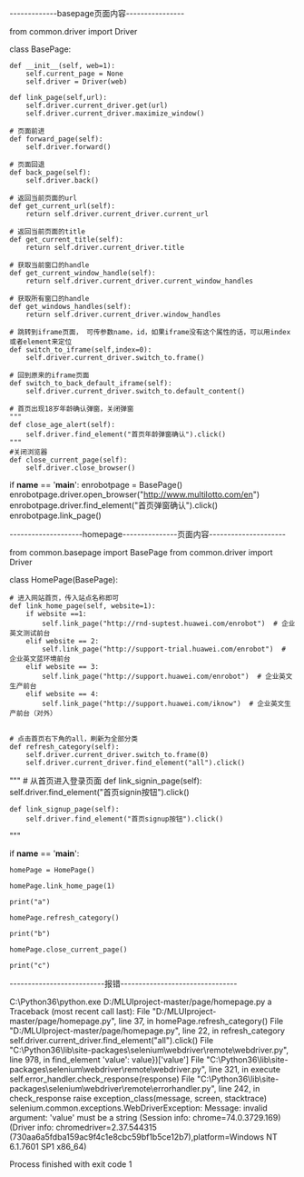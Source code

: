 -------------basepage页面内容----------------

from common.driver import Driver


class BasePage:

    def __init__(self, web=1):
        self.current_page = None
        self.driver = Driver(web)

    def link_page(self,url):
        self.driver.current_driver.get(url)
        self.driver.current_driver.maximize_window()

    # 页面前进
    def forward_page(self):
        self.driver.forward()

    # 页面回退
    def back_page(self):
        self.driver.back()

    # 返回当前页面的url
    def get_current_url(self):
        return self.driver.current_driver.current_url

    # 返回当前页面的title
    def get_current_title(self):
        return self.driver.current_driver.title

    # 获取当前窗口的handle
    def get_current_window_handle(self):
        return self.driver.current_driver.current_window_handles

    # 获取所有窗口的handle
    def get_windows_handles(self):
        return self.driver.current_driver.window_handles

    # 跳转到iframe页面， 可传参数name，id，如果iframe没有这个属性的话，可以用index或者element来定位
    def switch_to_iframe(self,index=0):
        self.driver.current_driver.switch_to.frame()

    # 回到原来的iframe页面
    def switch_to_back_default_iframe(self):
        self.driver.current_driver.switch_to.default_content()

    # 首页出现18岁年龄确认弹窗，关闭弹窗
    """
    def close_age_alert(self):
        self.driver.find_element("首页年龄弹窗确认").click()
    """
    #关闭浏览器
    def close_current_page(self):
        self.driver.close_browser()

if __name__ == '__main__':
    enrobotpage = BasePage()
    enrobotpage.driver.open_browser("http://www.multilotto.com/en")
    enrobotpage.driver.find_element("首页弹窗确认").click()
    enrobotpage.link_page()


--------------------homepage---------------页面内容---------------------


from common.basepage import BasePage
from common.driver import Driver

class HomePage(BasePage):

    # 进入网站首页，传入站点名称即可
    def link_home_page(self, website=1):
        if website ==1:
            self.link_page("http://rnd-suptest.huawei.com/enrobot")  # 企业英文测试前台
        elif website == 2:
            self.link_page("http://support-trial.huawei.com/enrobot")  # 企业英文蓝环境前台
        elif website == 3:
            self.link_page("http://support.huawei.com/enrobot")  # 企业英文生产前台
        elif website == 4:
            self.link_page("http://support.huawei.com/iknow")  # 企业英文生产前台（对外）


    # 点击首页右下角的all，刷新为全部分类
    def refresh_category(self):
        self.driver.current_driver.switch_to.frame(0)
        self.driver.current_driver.find_element("all").click()

"""
    # 从首页进入登录页面
    def link_signin_page(self):
        self.driver.find_element("首页signin按钮").click()

    def link_signup_page(self):
        self.driver.find_element("首页signup按钮").click()
"""

if __name__ == '__main__':

    homePage = HomePage()
    
    homePage.link_home_page(1)
    
    print("a")
    
    homePage.refresh_category()
    
    print("b")
    
    homePage.close_current_page()
    
    print("c")

--------------------------报错--------------------------------

C:\Python36\python.exe D:/MLUIproject-master/page/homepage.py
a
Traceback (most recent call last):
  File "D:/MLUIproject-master/page/homepage.py", line 37, in <module>
    homePage.refresh_category()
  File "D:/MLUIproject-master/page/homepage.py", line 22, in refresh_category
    self.driver.current_driver.find_element("all").click()
  File "C:\Python36\lib\site-packages\selenium\webdriver\remote\webdriver.py", line 978, in find_element
    'value': value})['value']
  File "C:\Python36\lib\site-packages\selenium\webdriver\remote\webdriver.py", line 321, in execute
    self.error_handler.check_response(response)
  File "C:\Python36\lib\site-packages\selenium\webdriver\remote\errorhandler.py", line 242, in check_response
    raise exception_class(message, screen, stacktrace)
selenium.common.exceptions.WebDriverException: Message: invalid argument: 'value' must be a string
  (Session info: chrome=74.0.3729.169)
  (Driver info: chromedriver=2.37.544315 (730aa6a5fdba159ac9f4c1e8cbc59bf1b5ce12b7),platform=Windows NT 6.1.7601 SP1 x86_64)


Process finished with exit code 1
